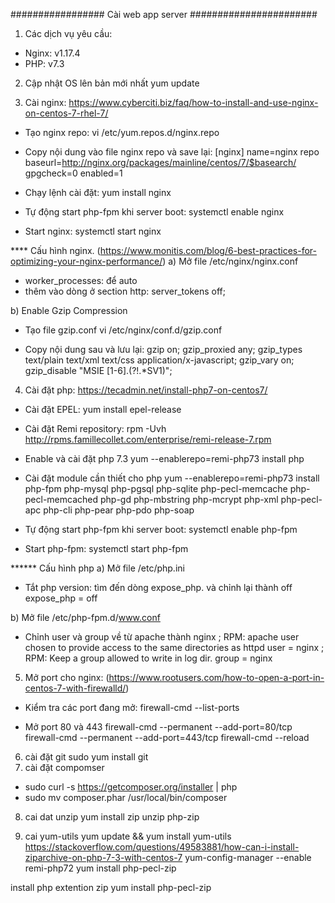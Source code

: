 ################# Cài web app server #######################
1. Các dịch vụ yêu cầu:
- Nginx: v1.17.4
- PHP: v7.3

2. Cập nhật OS lên bản mới nhất
	yum update

3. Cài nginx: https://www.cyberciti.biz/faq/how-to-install-and-use-nginx-on-centos-7-rhel-7/
- Tạo nginx repo:
	vi /etc/yum.repos.d/nginx.repo
	
- Copy nội dung vào file nginx repo và save lại:
[nginx]
name=nginx repo
baseurl=http://nginx.org/packages/mainline/centos/7/$basearch/
gpgcheck=0
enabled=1

- Chạy lệnh cài đặt:
	yum install nginx
	
- Tự động start php-fpm khi server boot:
	systemctl enable nginx
	
- Start nginx:
	systemctl start nginx
	
**** Cấu hình nginx. (https://www.monitis.com/blog/6-best-practices-for-optimizing-your-nginx-performance/)
a) Mở file /etc/nginx/nginx.conf
- worker_processes: để auto
- thêm vào dòng ở section http: 
	server_tokens off; 

b) Enable Gzip Compression
- Tạo file gzip.conf
	vi /etc/nginx/conf.d/gzip.conf
	
- Copy nội dung sau và lưu lại:
gzip on;
gzip_proxied any;
gzip_types text/plain text/xml text/css application/x-javascript;
gzip_vary on;
gzip_disable "MSIE [1-6]\.(?!.*SV1)";
	
4. Cài đặt php: https://tecadmin.net/install-php7-on-centos7/
- Cài đặt EPEL: 
	yum install epel-release
	
- Cài đặt Remi repository:
	rpm -Uvh http://rpms.famillecollet.com/enterprise/remi-release-7.rpm
	
- Enable và cài đặt php 7.3
	yum --enablerepo=remi-php73 install php
	
- Cài đặt module cần thiết cho php
	yum --enablerepo=remi-php73 install php-fpm php-mysql php-pgsql php-sqlite php-pecl-memcache php-pecl-memcached php-gd php-mbstring php-mcrypt php-xml php-pecl-apc php-cli php-pear php-pdo php-soap
	
- Tự động start php-fpm khi server boot:
	systemctl enable php-fpm
	
- Start php-fpm:
	systemctl start php-fpm
	
****** Cấu hình php 
a) Mở file /etc/php.ini
- Tắt php version: tìm đến dòng expose_php. và chỉnh lại thành off
	expose_php = off
	
b) Mở file /etc/php-fpm.d/www.conf 
- Chỉnh user và group về từ apache thành nginx 
	; RPM: apache user chosen to provide access to the same directories as httpd
	user = nginx
	; RPM: Keep a group allowed to write in log dir.
	group = nginx
	
5. Mở port cho nginx: (https://www.rootusers.com/how-to-open-a-port-in-centos-7-with-firewalld/)
- Kiểm tra các port đang mở:
	firewall-cmd --list-ports
	
- Mở port 80 và 443
	firewall-cmd --permanent --add-port=80/tcp
	firewall-cmd --permanent --add-port=443/tcp
	firewall-cmd --reload
	
6. cài đặt git
sudo yum install git
7. cài đặt compomser
- sudo curl -s https://getcomposer.org/installer | php
- sudo mv composer.phar /usr/local/bin/composer
8. cai dat unzip
yum install zip unzip php-zip

9. cai yum-utils
yum update && yum install yum-utils
https://stackoverflow.com/questions/49583881/how-can-i-install-ziparchive-on-php-7-3-with-centos-7
yum-config-manager --enable remi-php72
yum install php-pecl-zip


install php extention zip
yum install php-pecl-zip

